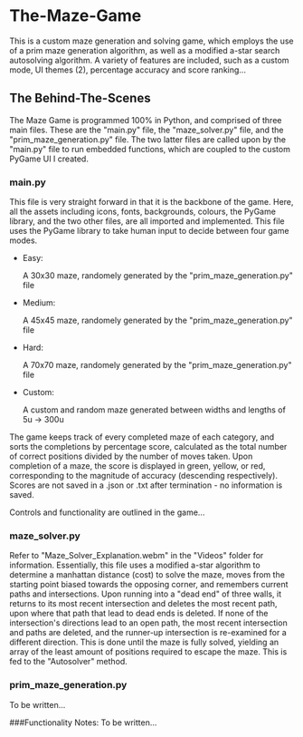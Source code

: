 # The-Maze-Game
This is a custom maze generation and solving game, which employs the use of a prim maze generation algorithm, as well as a modified a-star search autosolving algorithm. A variety of features are included, such as a custom mode, UI themes (2), percentage accuracy and score ranking...

## The Behind-The-Scenes
The Maze Game is programmed 100% in Python, and comprised of three main files. These are the "main.py" file, the "maze_solver.py" file, and the "prim_maze_generation.py" file. The two latter files are called upon by the "main.py" file to run embedded functions, which are coupled to the custom PyGame UI I created. 

### main.py
This file is very straight forward in that it is the backbone of the game. Here, all the assets including icons, fonts, backgrounds, colours, the PyGame library, and the two other files, are all imported and implemented. This file uses the PyGame library to take human input to decide between four game modes.
- Easy:

  A 30x30 maze, randomely generated by the "prim_maze_generation.py" file
- Medium:

  A 45x45 maze, randomely generated by the "prim_maze_generation.py" file
- Hard:

  A 70x70 maze, randomely generated by the "prim_maze_generation.py" file
- Custom:

  A custom and random maze generated between widths and lengths of 5u -> 300u

The game keeps track of every completed maze of each category, and sorts the completions by percentage score, calculated as the total number of correct positions divided by the number of moves taken. Upon completion of a maze, the score is displayed in green, yellow, or red, corresponding to the magnitude of accuracy (descending respectively). Scores are not saved in a .json or .txt after termination - no information is saved.

Controls and functionality are outlined in the game...

### maze_solver.py
Refer to "Maze_Solver_Explanation.webm" in the "Videos" folder for information. 
Essentially, this file uses a modified a-star algorithm to determine a manhattan distance (cost) to solve the maze, moves from the starting point biased towards the opposing corner, and remembers current paths and intersections. Upon running into a "dead end" of three walls, it returns to its most recent intersection and deletes the most recent path, upon where that path that lead to dead ends is deleted. If none of the intersection's directions lead to an open path, the most recent intersection and paths are deleted, and the runner-up intersection is re-examined for a different direction. This is done until the maze is fully solved, yielding an array of the least amount of positions required to escape the maze. This is fed to the "Autosolver" method. 

### prim_maze_generation.py
To be written...

###Functionality Notes:
To be written...

